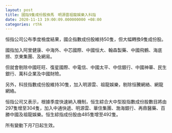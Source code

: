 ```yaml
---
layout: post
title: 國指9隻成份股換馬　明源雲祖龍娛樂入科指
date: 2020-11-13 19:00:09.000000000 +08:00
categories: rthk
---
```


恒指公司公布季度檢度結果，國企指數成份股維持50隻，但大幅轉換9隻成份股。

國指加入阿里健康、中海外、中芯國際、中國恒大、翰森製藥、中國飛鶴、海底撈、京東集團、及網易。

但就會剔除中國旺旺、復星國際、中電信、中國太平、中信銀行、中國神華、民生銀行、萬科企業及中國財險。

另外，科技指數成份股維持30隻，加入明源雲、祖龍娛樂，剔除恒騰網絡、網龍網絡。

恒指公司又表示，根據季度快速納入機制，恒生綜合大中型股指數成份股數目將由297隻增至304隻，加入中通快遞、明源雲、華住集團、渤海銀行、再鼎醫藥、百勝中國及祖龍娛樂。恒生綜指成份股由485隻增至492隻。

所有變動下月7日起生效。
